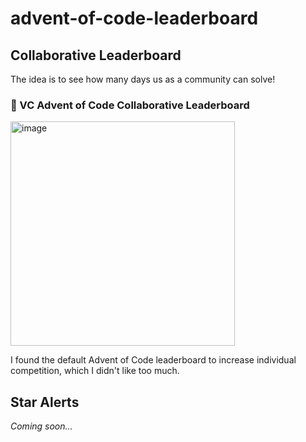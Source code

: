 # advent-of-code-leaderboard

## Collaborative Leaderboard

The idea is to see how many days us as a community can solve!

### :christmas_tree: VC Advent of Code Collaborative Leaderboard

<img width="359" alt="image" src="https://github.com/user-attachments/assets/3460c2d9-9bc0-4b90-80c4-3c5a7271a16b">

I found the default Advent of Code leaderboard to increase individual competition, which I didn't like too much.

## Star Alerts

*Coming soon...*
